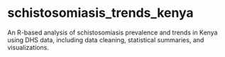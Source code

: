 # schistosomiasis_trends_kenya
An R-based analysis of schistosomiasis prevalence and trends in Kenya using DHS data, including data cleaning, statistical summaries, and visualizations.
